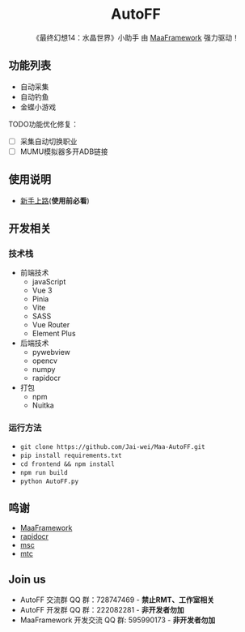 <!-- markdownlint-disable MD033 MD041 -->
<div align="center">

# AutoFF

《最终幻想14：水晶世界》小助手
由 [MaaFramework](https://github.com/MaaXYZ/MaaFramework) 强力驱动！  

</div>

## 功能列表
- 自动采集
- 自动钓鱼
- 金蝶小游戏

TODO功能优化修复：
- [ ] 采集自动切换职业
- [ ] MUMU模拟器多开ADB链接 

## 使用说明
- [新手上路](https://kdocs.cn/l/cr7ysRpwQO6s)(**使用前必看**)

## 开发相关
### 技术栈
- 前端技术
  - javaScript
  - Vue 3
  - Pinia
  - Vite
  - SASS
  - Vue Router
  - Element Plus
- 后端技术
  - pywebview
  - opencv
  - numpy
  - rapidocr
- 打包
  - npm
  - Nuitka

### 运行方法
- `git clone https://github.com/Jai-wei/Maa-AutoFF.git`
- `pip install requirements.txt`
- `cd frontend && npm install`
- `npm run build`
- `python AutoFF.py`

## 鸣谢
- [MaaFramework](https://github.com/MaaXYZ/MaaFramework)
- [rapidocr](https://github.com/RapidAI/RapidOCR)
- [msc](https://github.com/NakanoSanku/msc)
- [mtc](https://github.com/NakanoSanku/mtc)

## Join us
- AutoFF 交流群 QQ 群：728747469 - **禁止RMT、工作室相关**
- AutoFF 开发群 QQ 群：222082281 - **非开发者勿加**
- MaaFramework 开发交流 QQ 群: 595990173 - **非开发者勿加**
